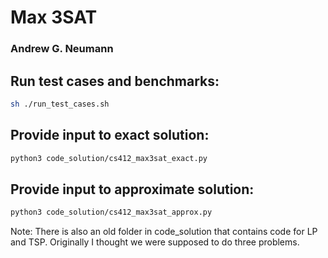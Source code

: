 # Max 3SAT
### Andrew G. Neumann

## Run test cases and benchmarks:
```sh
sh ./run_test_cases.sh
```

## Provide input to exact solution:
```sh
python3 code_solution/cs412_max3sat_exact.py
```
## Provide input to approximate solution:
```sh
python3 code_solution/cs412_max3sat_approx.py
```

Note: There is also an old folder in code_solution that contains code for LP and TSP.
Originally I thought we were supposed to do three problems.
